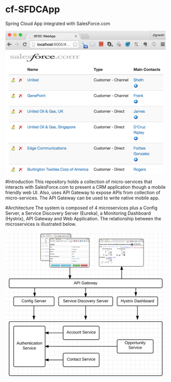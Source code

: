 # cf-SFDCApp
Spring Cloud App integrated with SalesForce.com

![SFDC Web App](/document/main-app-screen02.png)

#Introduction
This repository holds a collection of micro-services that interacts with SalesForce.com to present a CRM application though a mobile friendly web UI. Also, uses API Gateway to expose APIs from collection of micro-services. The API Gateway can be used to write native mobile app.

#Architecture
The system is composed of 4 microservices plus a Config Server, a Service Discovery Server (Eureka), a Monitoring Dashboard (Hystrix), API Gateway and Web Application. The relationship between the microservices is illustrated below.

![SFDC Web App Architecture](/document/architecture.png)
